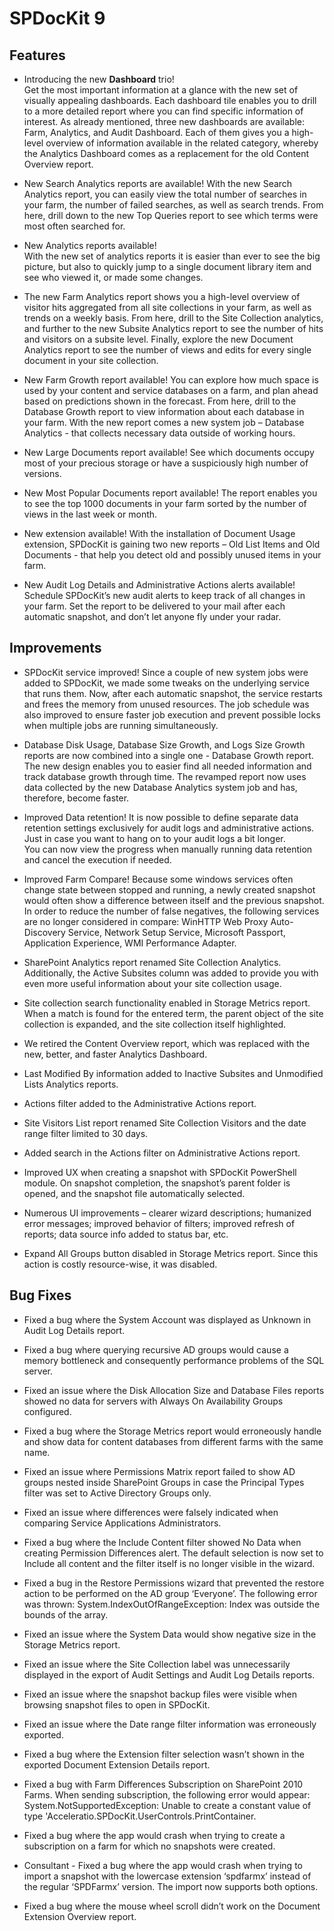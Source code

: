 # SPDocKit 9

## Features


* Introducing the new **Dashboard** trio!  
Get the most important information at a glance with the new set of visually appealing dashboards. Each dashboard tile enables you to drill to a more detailed report where you can find specific information of interest. As already mentioned, three new dashboards are available: Farm, Analytics, and Audit Dashboard. Each of them gives you a high-level overview of information available in the related category, whereby the Analytics Dashboard comes as a replacement for the old Content Overview report.

* New Search Analytics reports are available! With the new Search Analytics report, you can easily view the total number of searches in your farm, the number of failed searches, as well as search trends. From here, drill down to the new Top Queries report to see which terms were most often searched for.

* New Analytics reports available!  
With the new set of analytics reports it is easier than ever to see the big picture, but also to quickly jump to a single document library item and see who viewed it, or made some changes.

* The new Farm Analytics report shows you a high-level overview of visitor hits aggregated from all site collections in your farm, as well as trends on a weekly basis. From here, drill to the Site Collection analytics, and further to the new Subsite Analytics report to see the number of hits and visitors on a subsite level. Finally, explore the new Document Analytics report to see the number of views and edits for every single document in your site collection.

* New Farm Growth report available! You can explore how much space is used by your content and service databases on a farm, and plan ahead based on predictions shown in the forecast. From here, drill to the Database Growth report to view information about each database in your farm. With the new report comes a new system job – Database Analytics - that collects necessary data outside of working hours.

* New Large Documents report available! See which documents occupy most of your precious storage or have a suspiciously high number of versions.

* New Most Popular Documents report available! The report enables you to see the top 1000 documents in your farm sorted by the number of views in the last week or month.

* New extension available! With the installation of Document Usage extension, SPDocKit is gaining two new reports – Old List Items and Old Documents - that help you detect old and possibly unused items in your farm.

* New Audit Log Details and Administrative Actions alerts available! Schedule SPDocKit’s new audit alerts to keep track of all changes in your farm. Set the report to be delivered to your mail after each automatic snapshot, and don’t let anyone fly under your radar.

## Improvements


* SPDocKit service improved! Since a couple of new system jobs were added to SPDocKit, we made some tweaks on the underlying service that runs them. Now, after each automatic snapshot, the service restarts and frees the memory from unused resources. The job schedule was also improved to ensure faster job execution and prevent possible locks when multiple jobs are running simultaneously.

* Database Disk Usage, Database Size Growth, and Logs Size Growth reports are now combined into a single one - Database Growth report. The new design enables you to easier find all needed information and track database growth through time. The revamped report now uses data collected by the new Database Analytics system job and has, therefore, become faster.

* Improved Data retention! It is now possible to define separate data retention settings exclusively for audit logs and administrative actions. Just in case you want to hang on to your audit logs a bit longer.  
 You can now view the progress when manually running data retention and cancel the execution if needed.

* Improved Farm Compare! Because some windows services often change state between stopped and running, a newly created snapshot would often show a difference between itself and the previous snapshot. In order to reduce the number of false negatives, the following services are no longer considered in compare: WinHTTP Web Proxy Auto-Discovery Service, Network Setup Service, Microsoft Passport, Application Experience, WMI Performance Adapter.

* SharePoint Analytics report renamed Site Collection Analytics. Additionally, the Active Subsites column was added to provide you with even more useful information about your site collection usage.

* Site collection search functionality enabled in Storage Metrics report. When a match is found for the entered term, the parent object of the site collection is expanded, and the site collection itself highlighted.

* We retired the Content Overview report, which was replaced with the new, better, and faster Analytics Dashboard.

* Last Modified By information added to Inactive Subsites and Unmodified Lists Analytics reports.

* Actions filter added to the Administrative Actions report.

* Site Visitors List report renamed Site Collection Visitors and the date range filter limited to 30 days.

* Added search in the Actions filter on Administrative Actions report.

* Improved UX when creating a snapshot with SPDocKit PowerShell module. On snapshot completion, the snapshot’s parent folder is opened, and the snapshot file automatically selected.

* Numerous UI improvements – clearer wizard descriptions; humanized error messages; improved behavior of filters; improved refresh of reports;  data source info added to status bar, etc.

* Expand All Groups button disabled in Storage Metrics report. Since this action is costly resource-wise, it was disabled.

## Bug Fixes


  
* Fixed a bug where the System Account was displayed as Unknown in Audit Log Details report.

* Fixed a bug where querying recursive AD groups would cause a memory bottleneck and consequently performance problems of the SQL server.

* Fixed an issue where the Disk Allocation Size and Database Files reports showed no data for servers with Always On Availability Groups configured. 

* Fixed a bug where the Storage Metrics report would erroneously handle and show data for content databases from different farms with the same name.

* Fixed an issue where Permissions Matrix report failed to show AD groups nested inside SharePoint Groups in case the Principal Types filter was set to Active Directory Groups only.

* Fixed an issue where differences were falsely indicated when comparing Service Applications Administrators.

* Fixed a bug where the Include Content filter showed No Data when creating Permission Differences alert. The default selection is now set to Include all content and the filter itself is no longer visible in the wizard.

* Fixed a bug in the Restore Permissions wizard that prevented the restore action to be performed on the AD group ‘Everyone’. The following error was thrown: System.IndexOutOfRangeException: Index was outside the bounds of the array.

* Fixed an issue where the System Data would show negative size in the Storage Metrics report.

* Fixed an issue where the Site Collection label was unnecessarily displayed in the export of Audit Settings and Audit Log Details reports.

* Fixed an issue where the snapshot backup files were visible when browsing snapshot files to open in SPDocKit.

* Fixed an issue where the Date range filter information was erroneously exported.

* Fixed a bug where the Extension filter selection wasn’t shown in the exported Document Extension Details report.  

* Fixed a bug with Farm Differences Subscription on SharePoint 2010 Farms. When sending subscription, the following error would appear: System.NotSupportedException: Unable to create a constant value of type 'Acceleratio.SPDocKit.UserControls.PrintContainer.

* Fixed a bug where the app would crash when trying to create a subscription on a farm for which no snapshots were created.

* Consultant - Fixed a bug where the app would crash when trying to import a snapshot with the lowercase extension ‘spdfarmx’ instead of the regular ‘SPDFarmx’ version. The import now supports both options.  

* Fixed a bug where the mouse wheel scroll didn’t work on the Document Extension Overview report.

